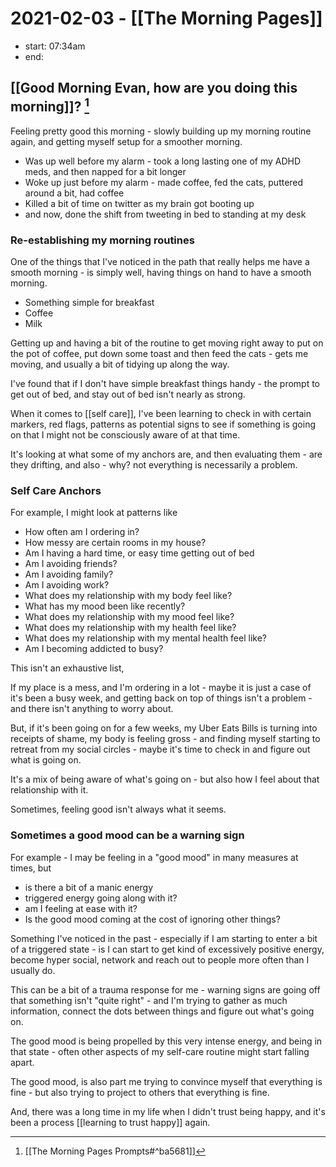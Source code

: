# 2021-02-03 - [[The Morning Pages]]

- start: 07:34am
- end: 

## [[Good Morning Evan, how are you doing this morning]]? [^1]

Feeling pretty good this morning - slowly building up my morning routine again, and getting myself setup for a smoother morning.

- Was up well before my alarm - took a long lasting one of my ADHD meds, and then napped for a bit longer
- Woke up just before my alarm - made coffee, fed the cats, puttered around a bit, had coffee
- Killed a bit of time on twitter as my brain got booting up
- and now, done the shift from tweeting in bed to standing at my desk 

### Re-establishing my morning routines

One of the things that I've noticed in the path that really helps me have a smooth morning - is simply well, having things on hand to have a smooth morning.

- Something simple for breakfast
- Coffee
- Milk 

Getting up and having a bit of the routine to get moving right away to put on the pot of coffee, put down some toast and then feed the cats - gets me moving, and usually a bit of tidying up along the way.

I've found that if I don't have simple breakfast things handy - the prompt to get out of bed, and stay out of bed isn't nearly as strong. 

When it comes to [[self care]], I've been learning to check in with certain markers, red flags, patterns as potential signs to see if something is going on that I might not be consciously aware of at that time.

It's looking at what some of my anchors are, and then evaluating them - are they drifting, and also - why? not everything is necessarily a problem.

### Self Care Anchors 

For example, I might look at patterns like

- How often am I ordering in?
- How messy are certain rooms in my house?
- Am I having a hard time, or easy time getting out of bed
- Am I avoiding friends?
- Am I avoiding family?
- Am I avoiding work?
- What does my relationship with my body feel like?
- What has my mood been like recently?
- What does my relationship with my mood feel like?
- What does my relationship with my health feel like?
- What does my relationship with my mental health feel like?
- Am I becoming addicted to busy?

This isn't an exhaustive list, 

If my place is a mess, and I'm ordering in a lot - maybe it is just a case of it's been a busy week, and getting back on top of things isn't a problem - and there isn't anything to worry about.

But, if it's been going on for a few weeks, my Uber Eats Bills is turning into receipts of shame, my body is feeling gross - and finding myself starting to retreat from my social circles - maybe it's time to check in and figure out what is going on.

It's a mix of being aware of what's going on - but also how I feel about that relationship with it. 

Sometimes, feeling good isn't always what it seems.

### Sometimes a good mood can be a warning sign

For example - I may be feeling in a "good mood" in many measures at times, but 

- is there a bit of a manic energy 
- triggered energy going along with it? 
- am I feeling at ease with it?  
- Is the good mood coming at the cost of ignoring other things? 

Something I've noticed in the past - especially if I am starting to enter a bit of a triggered state - is I can start to get kind of excessively positive energy, become hyper social, network and reach out to people more often than I usually do.

This can be a bit of a trauma response for me - warning signs are going off that something isn't "quite right" - and I'm trying to gather as much information, connect the dots between things and figure out what's going on.

The good mood is being propelled by this very intense energy, and being in that state - often other aspects of my self-care routine might start falling apart. 

The good mood, is also part me trying to convince myself that everything is fine - but also trying to project to others that everything is fine.

And, there was a long time in my life when I didn't trust being happy, and it's been a process [[learning to trust happy]] again. 




[^1]: [[The Morning Pages Prompts#^ba5681]]



